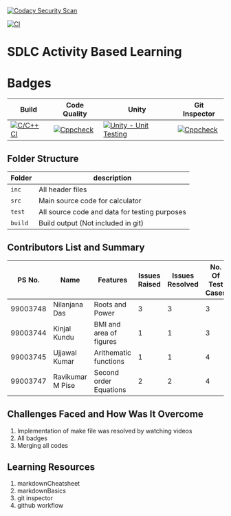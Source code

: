 [![Codacy Security Scan](https://github.com/99003745/T4_SDLC_PRODUCT_CALC/actions/workflows/codacy-analysis.yml/badge.svg)](https://github.com/99003745/T4_SDLC_PRODUCT_CALC/actions/workflows/codacy-analysis.yml)



[![CI](https://github.com/99003745/T4_SDLC_PRODUCT_CALC/actions/workflows/gitinspector.yml/badge.svg)](https://github.com/99003745/T4_SDLC_PRODUCT_CALC/actions/workflows/gitinspector.yml)
#  SDLC Activity Based Learning

# Badges

Build         | Code Quality     | Unity                    | Git Inspector |              
------------- | -----------------|--------------------------|-------------  |     
   [![C/C++ CI](https://github.com/99003745/T4_SDLC_PRODUCT_CALC/actions/workflows/c-cpp.yml/badge.svg)](https://github.com/99003745/T4_SDLC_PRODUCT_CALC/actions/workflows/Cppcheck.yml)   | [![Cppcheck](https://github.com/99003745/T4_SDLC_PRODUCT_CALC/actions/workflows/Cppcheck.yml/badge.svg)](https://github.com/99003745/T4_SDLC_PRODUCT_CALC/actions/workflows/cppcheck.yml)   |   [![Unity - Unit Testing](https://github.com/99003745/T4_SDLC_PRODUCT_CALC/actions/workflows/unity.yml/badge.svg)](https://github.com/99003745/T4_SDLC_PRODUCT_CALC/actions/workflows/unity.yml)        |  [![Cppcheck](https://github.com/99003745/T4_SDLC_PRODUCT_CALC/actions/workflows/cppcheck.yml/badge.svg)](https://github.com/99003745/T4_SDLC_PRODUCT_CALC/actions/workflows/cppcheck.yml)           |               


## Folder Structure
Folder        | description
--------------| ----------------------------------------------
`inc`         | All header files
`src`         | Main source code for calculator
`test`        | All source code and data for testing purposes
`build`       | Build output (Not included in git)
## Contributors List and Summary
PS No.        | Name             | Features             | Issues Raised| Issues Resolved | No. Of Test Cases            
------------- | -----------------|--------------------  | -------------|-------------     |----------| 
99003748      | Nilanjana Das    |Roots and Power       | 3             | 3               |3
99003744      | Kinjal Kundu     |BMI   and area of figures|1           |1               |3
99003745      | Ujjawal Kumar    |Arithematic functions |1              |1               |4
99003747      | Ravikumar M Pise |Second order Equations|2              |2               |4
## Challenges Faced and How Was It Overcome
1. Implementation of make file was resolved by watching videos
2. All badges 
3. Merging all codes
## Learning Resources
1. markdownCheatsheet
2. markdownBasics
3. git inspector
4. github workflow

